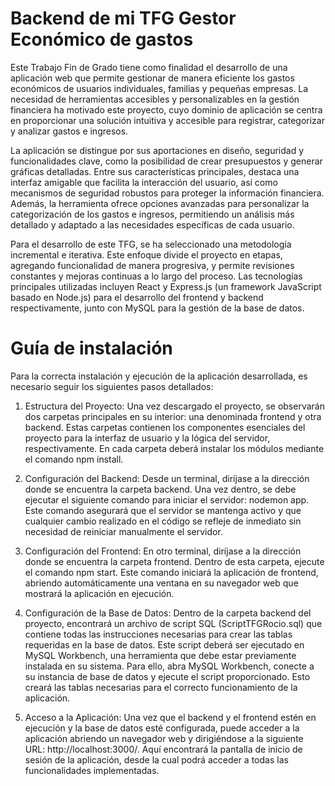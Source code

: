 # Backend de mi TFG Gestor Económico de gastos

Este Trabajo Fin de Grado tiene como finalidad el desarrollo de una aplicación web 
que permite gestionar de manera eficiente los gastos económicos de usuarios individuales, 
familias y pequeñas empresas. La necesidad de herramientas accesibles y personalizables 
en la gestión financiera ha motivado este proyecto, cuyo dominio de aplicación se centra 
en proporcionar una solución intuitiva y accesible para registrar, categorizar y analizar 
gastos e ingresos. 

La aplicación se distingue por sus aportaciones en diseño, seguridad y 
funcionalidades clave, como la posibilidad de crear presupuestos y generar gráficas 
detalladas. Entre sus características principales, destaca una interfaz amigable que facilita 
la interacción del usuario, así como mecanismos de seguridad robustos para proteger la 
información financiera. Además, la herramienta ofrece opciones avanzadas para 
personalizar la categorización de los gastos e ingresos, permitiendo un análisis más 
detallado y adaptado a las necesidades específicas de cada usuario. 

Para el desarrollo de este TFG, se ha seleccionado una metodología incremental e 
iterativa. Este enfoque divide el proyecto en etapas, agregando funcionalidad de manera 
progresiva, y permite revisiones constantes y mejoras continuas a lo largo del proceso. Las 
tecnologías principales utilizadas incluyen React y Express.js (un framework JavaScript 
basado en Node.js) para el desarrollo del frontend y backend respectivamente, junto con 
MySQL para la gestión de la base de datos. 

# Guía de instalación 
Para la correcta instalación y ejecución de la aplicación desarrollada, es 
necesario seguir los siguientes pasos detallados: 
1. Estructura del Proyecto: Una vez descargado el proyecto, se observarán 
dos carpetas principales en su interior: una denominada frontend y otra 
backend. Estas carpetas contienen los componentes esenciales del 
proyecto para la interfaz de usuario y la lógica del servidor, 
respectivamente. En cada carpeta deberá instalar los módulos mediante 
el comando npm install.

2. Configuración del Backend: Desde un terminal, diríjase a la dirección 
donde se encuentra la carpeta backend. Una vez dentro, se debe ejecutar 
el siguiente comando para iniciar el servidor: nodemon app. Este 
comando asegurará que el servidor se mantenga activo y que cualquier 
cambio realizado en el código se refleje de inmediato sin necesidad de 
reiniciar manualmente el servidor.

3. Configuración del Frontend: En otro terminal, diríjase a la dirección 
donde se encuentra la carpeta frontend. Dentro de esta carpeta, ejecute 
el comando npm start. Este comando iniciará la aplicación de frontend, 
abriendo automáticamente una ventana en su navegador web que 
mostrará la aplicación en ejecución.

4. Configuración de la Base de Datos: Dentro de la carpeta backend del 
proyecto, encontrará un archivo de script SQL (ScriptTFGRocio.sql) que 
contiene todas las instrucciones necesarias para crear las tablas 
requeridas en la base de datos. Este script deberá ser ejecutado en 
MySQL Workbench, una herramienta que debe estar previamente 
instalada en su sistema. Para ello, abra MySQL Workbench, conecte a su 
instancia de base de datos y ejecute el script proporcionado. Esto creará 
las tablas necesarias para el correcto funcionamiento de la aplicación.

5. Acceso a la Aplicación: Una vez que el backend y el frontend estén en 
ejecución y la base de datos esté configurada, puede acceder a la 
aplicación abriendo un navegador web y dirigiéndose a la siguiente URL: 
http://localhost:3000/. Aquí encontrará la pantalla de inicio de sesión de 
la aplicación, desde la cual podrá acceder a todas las funcionalidades 
implementadas.
